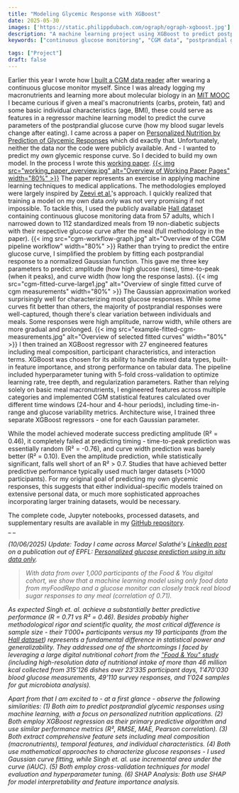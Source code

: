 ```yaml
---
title: "Modeling Glycemic Response with XGBoost"
date: 2025-05-30
images: ['https://static.philippdubach.com/ograph/ograph-xgboost.jpg']
description: "A machine learning project using XGBoost to predict postprandial glucose responses from meal macronutrients and individual characteristics."
keywords: ["continuous glucose monitoring", "CGM data", "postprandial glucose response", "XGBoost regressor", "machine learning", "personalized nutrition", "glycemic response prediction", "glucose curve modeling", "macronutrients", "blood sugar prediction", "MIT MOOC", "Hall dataset", "Gaussian curve fitting", "hyperparameter tuning", "feature engineering"]

tags: ["Project"]
draft: false
---
```


Earlier this year I wrote how [I built a CGM data reader](/2025/01/02/i-built-a-cgm-data-reader/) after wearing a continuous glucose monitor myself. Since I was already logging my macronutrients and learning more about molecular biology in an [MIT MOOC](https://ocw.mit.edu/courses/res-7-008-7-28x-molecular-biology/) I became curious if given a meal's macronutrients (carbs, protein, fat) and some basic individual characteristics (age, BMI), these could serve as features in a regressor machine learning model to predict the curve parameters of the postprandial glucose curve (how my blood sugar levels change after eating). I came across a paper on [Personalized Nutrition by Prediction of Glycemic Responses](https://www.cell.com/cell/fulltext/S0092-8674(15)01481-6?_returnURL=https%3A%2F%2Flinkinghub.elsevier.com%2Fretrieve%2Fpii%2FS0092867415014816%3Fshowall%3Dtrue) which did exactly that. Unfortunately, neither the data nor the code were publicly available. And - I wanted to predict my _own_ glycemic response curve. So I decided to build my own model. In the process I wrote this [working paper](https://static.philippdubach.com/pdf/Modeling_Postprandial_Glycemic_Response_in_Non_Diabetic_Adults_Using_XGBRegressor.pdf).
<a href="https://static.philippdubach.com/pdf/Modeling_Postprandial_Glycemic_Response_in_Non_Diabetic_Adults_Using_XGBRegressor.pdf">
{{< img src="working_paper_overview.jpg" alt="Overview of Working Paper Pages" width="80%" >}}</a>
The paper represents an exercise in applying machine learning techniques to medical applications. The methodologies employed were largely inspired by [Zeevi et al.](https://www.cell.com/cell/fulltext/S0092-8674(15)01481-6?_returnURL=https%3A%2F%2Flinkinghub.elsevier.com%2Fretrieve%2Fpii%2FS0092867415014816%3Fshowall%3Dtrue)'s approach. I quickly realized that training a model on my own data _only_ was not very promising if not impossible. To tackle this, I used the publicly available [Hall dataset](https://journals.plos.org/plosbiology/article?id=10.1371/journal.pbio.2005143) containing continuous glucose monitoring data from 57 adults, which I narrowed down to 112 standardized meals from 19 non-diabetic subjects with their respective glucose curve after the meal (full methodology in the paper).
{{< img src="cgm-workflow-graph.jpg" alt="Overview of the CGM pipeline workflow" width="80%" >}}
Rather than trying to predict the entire glucose curve, I simplified the problem by fitting each postprandial response to a normalized Gaussian function. This gave me three key parameters to predict: amplitude (how high glucose rises), time-to-peak (when it peaks), and curve width (how long the response lasts). 
{{< img src="cgm-fitted-curve-large1.jpg" alt="Overview of single fitted curve of cgm measurements" width="80%" >}}
The Gaussian approximation worked surprisingly well for characterizing most glucose responses. While some curves fit better than others, the majority of postprandial responses were well-captured, though there's clear variation between individuals and meals. Some responses were high amplitude, narrow width, while others are more gradual and prolonged. 
{{< img src="example-fitted-cgm-measurements.jpg" alt="Overview of selected fitted curves" width="80%" >}}
I then trained an XGBoost regressor with 27 engineered features including meal composition, participant characteristics, and interaction terms. XGBoost was chosen for its ability to handle mixed data types, built-in feature importance, and strong performance on tabular data. The pipeline included hyperparameter tuning with 5-fold cross-validation to optimize learning rate, tree depth, and regularization parameters. Rather than relying solely on basic meal macronutrients, I engineered features across multiple categories and implemented CGM statistical features calculated over different time windows (24-hour and 4-hour periods), including time-in-range and glucose variability metrics. Architecture wise, I trained three separate XGBoost regressors - one for each Gaussian parameter. 

While the model achieved moderate success predicting amplitude (R² = 0.46), it completely failed at predicting timing - time-to-peak prediction was essentially random (R² = -0.76), and curve width prediction was barely better (R² = 0.10). Even the amplitude prediction, while statistically significant, falls well short of an R² > 0.7. Studies that have achieved better predictive performance typically used much larger datasets (>1000 participants). For my original goal of predicting my own glycemic responses, this suggests that either individual-specific models trained on extensive personal data, or much more sophisticated approaches incorporating larger training datasets, would be necessary. 

The complete code, Jupyter notebooks, processed datasets, and supplementary results are available in my [GitHub repository](https://github.com/philippdubach/glucose-response-analysis).
<br>_ _

_(10/06/2025) Update: Today I came across Marcel Salathé's [LinkedIn post](https://www.linkedin.com/posts/salathe_myfoodrepo-digitalhealth-precisionnutrition-activity-7337806988082393088-2Lsu?utm_source=share&utm_medium=member_ios&rcm=ACoAADeInT4BJMhtg5DSjxX1jVtIAs5w_KxZm-g) on a publication out of EPFL: [Personalized glucose prediction using in situ data only](https://www.frontiersin.org/journals/nutrition/articles/10.3389/fnut.2025.1539118/full)._

> _With data from over 1,000 participants of the Food & You digital cohort, we show that a machine learning model using only food data from myFoodRepo and a glucose monitor can closely track real blood sugar responses to any meal (correlation of 0.71)._

_As expected Singh et. al. achieve a substantially better predictive performance (R = 0.71 vs R² = 0.46). Besides probably higher methodological rigor and scientific quality, the most critical difference is sample size - their 1'000+ participants versus my 19 participants (from the [Hall dataset](https://journals.plos.org/plosbiology/article?id=10.1371/journal.pbio.2005143)) represents a fundamental difference in statistical power and generalizability. They addressed one of the shortcomings I faced by leveraging a large digital nutritional cohort from the ["Food & You" study](https://pubmed.ncbi.nlm.nih.gov/38033170/) (including high-resolution data of nutritional intake of more than 46 million kcal collected from 315'126 dishes over 23'335 participant days, 1'470'030 blood glucose measurements, 49'110 survey responses, and 1'024 samples for gut microbiota analysis)._

_Apart from that I am excited to - at a first glance - observe the following similarities:
(1) Both aim to predict postprandial glycemic responses using machine learning, with a focus on personalized nutrition applications.
(2) Both employ XGBoost regression as their primary predictive algorithm and use similar performance metrics (R², RMSE, MAE, Pearson correlation).
(3) Both extract comprehensive feature sets including meal composition (macronutrients), temporal features, and individual characteristics.
(4) Both use mathematical approaches to characterize glucose responses - I used Gaussian curve fitting, while Singh et. al. use incremental area under the curve (iAUC).
(5) Both employ cross-validation techniques for model evaluation and hyperparameter tuning.
(6) SHAP Analysis: Both use SHAP for model interpretability and feature importance analysis._<a id="update">